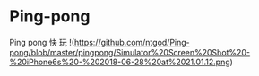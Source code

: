 # Ping-pong
Ping pong 快 玩
!(https://github.com/ntgod/Ping-pong/blob/master/pingpong/Simulator%20Screen%20Shot%20-%20iPhone6s%20-%202018-06-28%20at%2021.01.12.png)
